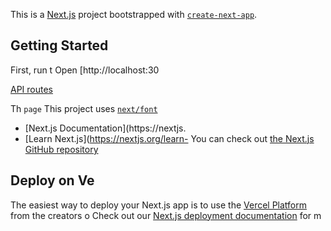 This is a [Next.js](https://nextjs.org) project bootstrapped with [`create-next-app`](https://nextjs.org/docs/pages/api-reference/create-next-app).

## Getting Started
First, run t
Open [http://localhost:30

[API routes](https://nextjs.org/docs/pages/building-your-application/routng/ap-routes)

Th `page` 
This project uses [`next/font`](https://nextjs.org/docs/pages/building-your-application/optimizing/fots)
- [Next.js Documentation](https://nextjs.
- [Learn Next.js](https://nextjs.org/learn-
You can check out [the Next.js GitHub repository](https://github.com/vercel/next.js) 
## Deploy on Ve
The easiest way to deploy your Next.js app is to use the [Vercel Platform](https://vercel.com/new?utm_medium=default-template&filter=next.js&utm_source=create-next-app&utm_campaign=create-next-app-readme) from the creators o
Check out our [Next.js deployment documentation](https://nextjs.org/docs/pages/building-your-application/deploying) for m
